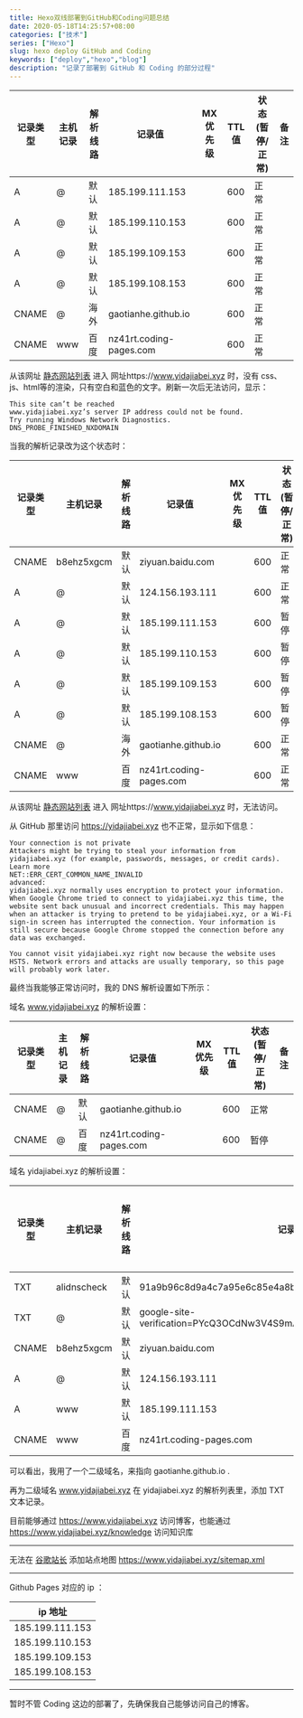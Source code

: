 ```yaml
---
title: Hexo双线部署到GitHub和Coding问题总结
date: 2020-05-18T14:25:57+08:00
categories: ["技术"]
series: ["Hexo"]
slug: hexo deploy GitHub and Coding
keywords: ["deploy","hexo","blog"]
description: "记录了部署到 GitHub 和 Coding 的部分过程"
---
```


| 记录类型 | 主机记录 | 解析线路 | 记录值                  | MX优先级 | TTL值 | 状态(暂停/正常) | 备注 |
| -------- | -------- | -------- | ----------------------- | -------- | ----- | --------------- | ---- |
| A        | @        | 默认     | 185.199.111.153         |          | 600   | 正常            |      |
| A        | @        | 默认     | 185.199.110.153         |          | 600   | 正常            |      |
| A        | @        | 默认     | 185.199.109.153         |          | 600   | 正常            |      |
| A        | @        | 默认     | 185.199.108.153         |          | 600   | 正常            |      |
| CNAME    | @        | 海外     | gaotianhe.github.io     |          | 600   | 正常            |      |
| CNAME    | www      | 百度     | nz41rt.coding-pages.com |          | 600   | 正常            |      |

从该网址 [静态网站列表](https://yidajiabei.coding.net/p/yidajiabei/cd/website/static) 进入 网址https://www.yidajiabei.xyz 时，没有 css、js、html等的渲染，只有空白和蓝色的文字。刷新一次后无法访问，显示：

```
This site can’t be reached
www.yidajiabei.xyz’s server IP address could not be found.
Try running Windows Network Diagnostics.
DNS_PROBE_FINISHED_NXDOMAIN
```

当我的解析记录改为这个状态时：

| 记录类型 | 主机记录   | 解析线路 | 记录值                  | MX优先级 | TTL值 | 状态(暂停/正常) | 备注 |
| -------- | ---------- | -------- | ----------------------- | -------- | ----- | --------------- | ---- |
| CNAME    | b8ehz5xgcm | 默认     | ziyuan.baidu.com        |          | 600   | 正常            |      |
| A        | @          | 默认     | 124.156.193.111         |          | 600   | 正常            |      |
| A        | @          | 默认     | 185.199.111.153         |          | 600   | 暂停            |      |
| A        | @          | 默认     | 185.199.110.153         |          | 600   | 暂停            |      |
| A        | @          | 默认     | 185.199.109.153         |          | 600   | 暂停            |      |
| A        | @          | 默认     | 185.199.108.153         |          | 600   | 暂停            |      |
| CNAME    | @          | 海外     | gaotianhe.github.io     |          | 600   | 正常            |      |
| CNAME    | www        | 百度     | nz41rt.coding-pages.com |          | 600   | 正常            |      |

从该网址 [静态网站列表](https://yidajiabei.coding.net/p/yidajiabei/cd/website/static) 进入 网址https://www.yidajiabei.xyz 时，无法访问。

从 GitHub 那里访问 https://yidajiabei.xyz 也不正常，显示如下信息：

```
Your connection is not private
Attackers might be trying to steal your information from yidajiabei.xyz (for example, passwords, messages, or credit cards). Learn more
NET::ERR_CERT_COMMON_NAME_INVALID
advanced:
yidajiabei.xyz normally uses encryption to protect your information. When Google Chrome tried to connect to yidajiabei.xyz this time, the website sent back unusual and incorrect credentials. This may happen when an attacker is trying to pretend to be yidajiabei.xyz, or a Wi-Fi sign-in screen has interrupted the connection. Your information is still secure because Google Chrome stopped the connection before any data was exchanged.

You cannot visit yidajiabei.xyz right now because the website uses HSTS. Network errors and attacks are usually temporary, so this page will probably work later.
```

最终当我能够正常访问时，我的 DNS 解析设置如下所示：

域名 www.yidajiabei.xyz 的解析设置：

| 记录类型 | 主机记录 | 解析线路 | 记录值                  | MX优先级 | TTL值 | 状态(暂停/正常) | 备注 |
| -------- | -------- | -------- | ----------------------- | -------- | ----- | --------------- | ---- |
| CNAME    | @        | 默认     | gaotianhe.github.io     |          | 600   | 正常            |      |
| CNAME    | @        | 百度     | nz41rt.coding-pages.com |          | 600   | 暂停            |      |



域名 yidajiabei.xyz 的解析设置：

| 记录类型 | 主机记录    | 解析线路 | 记录值                                                       | MX优先级 | TTL值 | 状态(暂停/正常) | 备注 |
| -------- | ----------- | -------- | ------------------------------------------------------------ | -------- | ----- | --------------- | ---- |
| TXT      | alidnscheck | 默认     | 91a9b96c8d9a4c7a95e6c85e4a8b793d                             |          | 600   | 正常            |      |
| TXT      | @           | 默认     | google-site-verification=PYcQ3OCdNw3V4S9mA4oesqV7wPGXSC10PavQJRlg_ek | 600      | 正常  |                 |      |
| CNAME    | b8ehz5xgcm  | 默认     | ziyuan.baidu.com                                             |          | 600   | 正常            |      |
| A        | @           | 默认     | 124.156.193.111                                              |          | 600   | 暂停            |      |
| A        | www         | 默认     | 185.199.111.153                                              |          | 600   | 正常            |      |
| CNAME    | www         | 百度     | nz41rt.coding-pages.com                                      |          | 600   | 暂停            |      |

可以看出，我用了一个二级域名，来指向 gaotianhe.github.io .

再为二级域名 www.yidajiabei.xyz 在 yidajiabei.xyz 的解析列表里，添加 TXT 文本记录。

目前能够通过 https://www.yidajiabei.xyz 访问博客，也能通过 https://www.yidajiabei.xyz/knowledge 访问知识库

---

无法在 [谷歌站长](https://search.google.com/search-console?resource_id=sc-domain%3Ayidajiabei.xyz) 添加站点地图 https://www.yidajiabei.xyz/sitemap.xml



---

Github Pages 对应的 ip ：

| ip 地址         |
| --------------- |
| 185.199.111.153 |
| 185.199.110.153 |
| 185.199.109.153 |
| 185.199.108.153 |

---

暂时不管 Coding 这边的部署了，先确保我自己能够访问自己的博客。